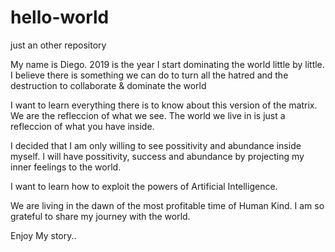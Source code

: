 # hello-world
just an other repository

My name is Diego. 2019 is the year I start dominating the world little by little. 
I believe there is something we can do to turn all the hatred and the destruction to collaborate & dominate the world

I want to learn everything there is to know about this version of the matrix.
We are the refleccion of what we see. The world we live in is just a refleccion of what you have inside. 

I decided that I am only willing to see possitivity and abundance inside myself.
I will have possitivity, success and abundance by projecting my inner feelings to the world.

I want to learn how to exploit the powers of Artificial Intelligence. 

We are living in the dawn of the most profitable time of Human Kind.
I am so grateful to share my journey with the world.

Enjoy My story..



